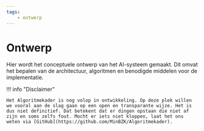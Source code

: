 ```yaml
--- 
tags:
    - ontwerp
---
```


# Ontwerp
Hier wordt het conceptuele ontwerp van het AI-systeem gemaakt. Dit omvat het bepalen van de architectuur, algoritmen en benodigde middelen voor de implementatie.

!!! info "Disclaimer"

    Het Algoritmekader is nog volop in ontwikkeling. Op deze plek willen we vooral aan de slag gaan op een open en transparante wijze. Het is dus niet definitief. Dat betekent dat er dingen opstaan die niet af zijn en soms zelfs fout. Mocht er iets niet kloppen, laat het ons weten via [GitHub](https://github.com/MinBZK/Algoritmekader).
